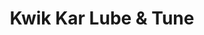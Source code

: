 ---
title: "Kwik Kar Lube & Tune"
url: /houston/kwik-kar-lube-und-tune-washington-avenue/
shop: Autowerkstatt
---